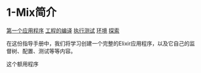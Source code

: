 1-Mix简介
=========
[第一个应用程序]()
[工程的编译]()
[执行测试]()
[环境]()
[探索]()

在这份指导手册中，我们将学习创建一个完整的Elixir应用程序，以及它自己的监督树、配置、测试等等内容。

这个额用程序


